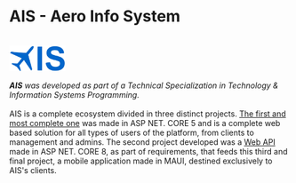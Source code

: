 # AIS - Aero Info System

<br>
<img src="https://github.com/cunhamauro/AIS/blob/main/AIS/wwwroot/images/AIS-logo.png?raw=true"  width="20%">
<br>

_**AIS** was developed as part of a Technical Specialization in Technology & Information Systems Programming._<br><br>
AIS is a complete ecosystem divided in three distinct projects. [The first and most complete one](https://github.com/cunhamauro/AIS) was made in ASP NET. CORE 5 and is a complete web based solution for all types of users of the platform, from clients to management and admins. The second project developed was a [Web API](https://github.com/cunhamauro/AIS_API) made in ASP NET. CORE 8, as part of requirements, that feeds this third and final project, a mobile application made in MAUI, destined exclusively to AIS's clients.


